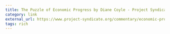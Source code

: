 ```yaml
---
title: The Puzzle of Economic Progress by Diane Coyle - Project Syndicate
category: link
external_url: https://www.project-syndicate.org/commentary/economic-progress-academic-research-puzzle-by-diane-coyle-2019-08
tags: rich
---
```


